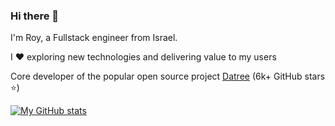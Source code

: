 ### Hi there 👋

I'm Roy, a Fullstack engineer from Israel.

I ❤️ exploring new technologies and delivering value to my users

Core developer of the popular open source project [Datree](https://github.com/datreeio/datree) (6k+ GitHub stars ⭐️)

[![My GitHub stats](https://github-readme-stats.vercel.app/api?username=royhadad)](https://github.com/anuraghazra/github-readme-stats)

<!--
**royhadad/royhadad** is a ✨ _special_ ✨ repository because its `README.md` (this file) appears on your GitHub profile.

Here are some ideas to get you started:

- 🔭 I’m currently working on ...
- 🌱 I’m currently learning ...
- 👯 I’m looking to collaborate on ...
- 🤔 I’m looking for help with ...
- 💬 Ask me about ...
- 📫 How to reach me: ...
- 😄 Pronouns: ...
- ⚡ Fun fact: ...
-->
